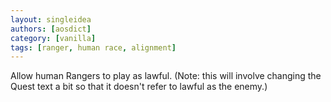 ```yaml
---
layout: singleidea
authors: [aosdict]
category: [vanilla]
tags: [ranger, human race, alignment]
---
```

Allow human Rangers to play as lawful. (Note: this will involve changing the Quest text a bit so that it doesn't refer to lawful as the enemy.)
